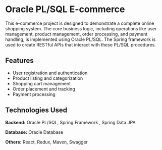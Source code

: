 
# Oracle PL/SQL E-commerce

This e-commerce project is designed to demonstrate a complete online shopping system. The core business logic, including operations like user management, product management, order processing, and payment handling, is implemented using Oracle PL/SQL. The Spring framework is used to create RESTful APIs that interact with these PL/SQL procedures.

## Features

- User registration and authentication
- Product listing and categorization
- Shopping cart management
- Order placement and tracking
- Payment processing



  
## Technologies Used


**Backend:** Oracle PL/SQL, Spring Framework
, Spring Data JPA

**Database:** Oracle Database

**Others:** React, Redux, Maven, Swagger


  
